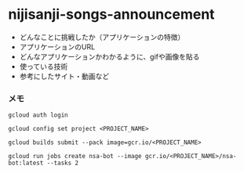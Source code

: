# nijisanji-songs-announcement
- どんなことに挑戦したか（アプリケーションの特徴）
- アプリケーションのURL
- どんなアプリケーションかわかるように、gifや画像を貼る
- 使っている技術
- 参考にしたサイト・動画など

### メモ
```
gcloud auth login

gcloud config set project <PROJECT_NAME>

gcloud builds submit --pack image=gcr.io/<PROJECT_NAME>

gcloud run jobs create nsa-bot --image gcr.io/<PROJECT_NAME>/nsa-bot:latest --tasks 2
```